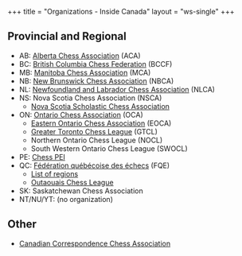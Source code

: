 +++
title = "Organizations - Inside Canada"
layout = "ws-single"
+++

## Provincial and Regional
* AB: [Alberta Chess Association](http://www.albertachess.org/) (ACA)
* BC: [British Columbia Chess Federation](http://www.chess.bc.ca/) (BCCF)
* MB: [Manitoba Chess Association](http://www.chessmanitoba.com/) (MCA)
* NB: [New Brunswick Chess Association](http://mcc.devastation.ca/NBCA.html) (NBCA)
* NL: [Newfoundland and Labrador Chess Association](http://nlchess.ca/) (NLCA)
* NS: Nova Scotia Chess Association (NSCA)
  * [Nova Scotia Scholastic Chess Association](http://www.nssca.ca/)
* ON: [Ontario Chess Association](http://www.ontariochess.com/) (OCA)
  * [Eastern Ontario Chess Association](http://www.eoca.ca/) (EOCA)
  * [Greater Toronto Chess League](http://www.torontochess.org/) (GTCL)
  * Northern Ontario Chess League (NOCL)
  * South Western Ontario Chess League (SWOCL)
* PE: [Chess PEI](http://mcc.devastation.ca/chess_pei.html)
* QC: [Fédération québécoise des échecs](http://fqechecs.qc.ca/) (FQE)
  * [List of regions](https://www.fqechecs.qc.ca/regions/)
  * [Outaouais Chess League](https://www.matoutaouais.org/) 
* SK: Saskatchewan Chess Association
* NT/NU/YT: (no organization)

## Other
* [Canadian Correspondence Chess Association](http://www.cccachess.ca/)
